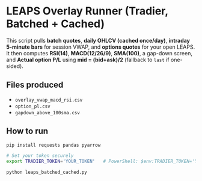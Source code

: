 # LEAPS Overlay Runner (Tradier, Batched + Cached)

This script pulls **batch quotes**, **daily OHLCV (cached once/day)**, **intraday 5-minute bars** for session VWAP, and **options quotes** for your open LEAPS. It then computes **RSI(14)**, **MACD(12/26/9)**, **SMA(100)**, a gap-down screen, and **Actual option P/L** using **mid = (bid+ask)/2** (fallback to `last` if one-sided).

## Files produced
- `overlay_vwap_macd_rsi.csv`
- `option_pl.csv`
- `gapdown_above_100sma.csv`

## How to run
```bash
pip install requests pandas pyarrow

# Set your token securely
export TRADIER_TOKEN='YOUR_TOKEN'   # PowerShell: $env:TRADIER_TOKEN='YOUR_TOKEN'

python leaps_batched_cached.py
